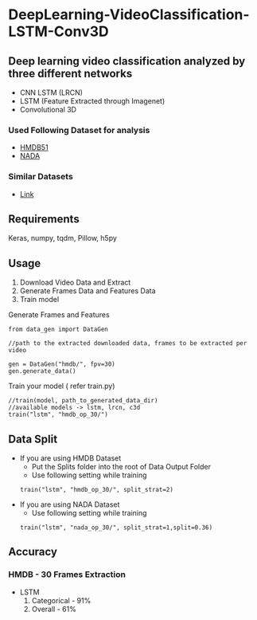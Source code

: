 # DeepLearning-VideoClassification-LSTM-Conv3D
## Deep learning video classification analyzed by three different networks
- CNN LSTM (LRCN)
- LSTM (Feature Extracted through Imagenet)
- Convolutional 3D

### Used Following Dataset for analysis
- [HMDB51](http://serre-lab.clps.brown.edu/resource/hmdb-a-large-human-motion-database/)
- [NADA](http://www.nada.kth.se/cvap/actions/)

### Similar Datasets
- [Link](https://www.di.ens.fr/~miech/datasetviz/)


## Requirements
Keras, numpy, tqdm, Pillow, h5py

## Usage
1. Download Video Data and Extract
2. Generate Frames Data and Features Data
3. Train model


Generate Frames and Features 
```
from data_gen import DataGen

//path to the extracted downloaded data, frames to be extracted per video

gen = DataGen("hmdb/", fpv=30)    
gen.generate_data()

```

Train your model ( refer train.py)
```
//train(model, path_to_generated_data_dir)
//available models -> lstm, lrcn, c3d
train("lstm", "hmdb_op_30/")
```

## Data Split
- If you are using HMDB Dataset 
    - Put the Splits folder into the root of Data Output Folder
    - Use following setting while training
    ```
    train("lstm", "hmdb_op_30/", split_strat=2)
    ```
- If you are using NADA Dataset
    - Use following setting while training
    ```
    train("lstm", "nada_op_30/", split_strat=1,split=0.36)
    ```

## Accuracy
### HMDB - 30 Frames Extraction
- LSTM 
    1. Categorical - 91%
    2. Overall - 61%



